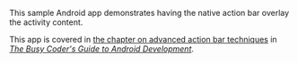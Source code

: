 This sample Android app demonstrates
having the native action bar overlay the activity content.

This app is covered in 
[the chapter on advanced action bar techniques](https://commonsware.com/Android/previews/other-advanced-action-bar-techniques)
in [*The Busy Coder's Guide to Android Development*](https://commonsware.com/Android/).

